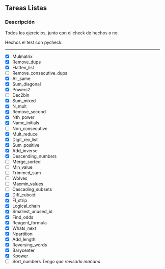 ## Tareas Listas


### Descripción
Todos los ejercicios, junto con el check de hechos o no. 

Hechos el test con pycheck.

---
- [X] Mulmatrix
- [X] Remove_dups
- [X] Flatten_list
- [ ] Remove_consecutive_dups
- [X] All_same
- [X] Sum_diagonal
- [X] Powers2
- [ ] Dec2bin
- [X] Sum_mixed
- [X] N_mult
- [X] Remove_second
- [X] Nth_power
- [X] Name_initials
- [ ] Non_consecutive
- [X] Mult_reduce
- [X] Digit_rev_list
- [X] Sum_positive
- [X] Add_inverse
- [X] Descending_numbers
- [ ] Merge_sorted
- [ ] Min_value
- [ ] Trimmed_sum
- [ ] Wolves
- [ ] Maxmin_values
- [ ] Cascading_subsets
- [X] Diff_cuboid
- [X] Fl_strip
- [X] Logical_chain
- [X] Smallest_unused_id
- [X] Find_odds
- [X] Reagent_formula
- [X] Whats_next
- [X] Npartition
- [X] Add_length
- [X] Reversing_words
- [X] Barycenter
- [X] Kpower
- [ ] Sort_numbers *Tengo que revisarlo mañana*